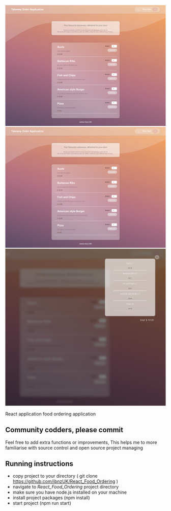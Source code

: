 ![Preview](src/assets/screenshot.png)
![Preview](src/assets/screenshot.png)
![Preview2](src/assets/screenshot2.png)

React application food ordering application



## Community codders, please commit

Feel free to add extra functions or improvements, This helps me to more familiarise with source control and open source project managing




## Running instructions

* copy project to your directory ( git clone https://github.com/ibnzUK/React_Food_Ordering )
* navigate to _React_Food_Ordering_ project directory
* make sure you have node.js installed on your machine
* install project packages (npm install)
* start project (npm run start)
